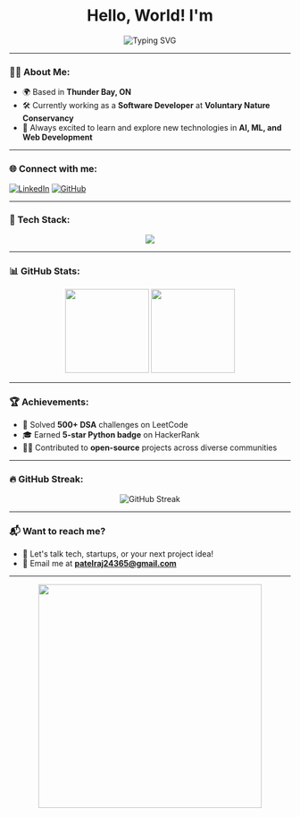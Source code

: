 <h1 align="center">Hello, World! I'm <Raj></h1>

<p align="center">
  <img src="https://readme-typing-svg.herokuapp.com?font=Fira+Code&size=22&pause=1000&color=1ABC9C&center=true&vCenter=true&width=440&lines=Full+Stack+Developer;Software+Engineer;AI+Enthusiast;Always+Learning" alt="Typing SVG" />
</p>

---

### 🧑‍💻 About Me:

- 🌍 Based in **Thunder Bay, ON**
- 🛠️ Currently working as a **Software Developer** at **Voluntary Nature Conservancy**
- 🌟 Always excited to learn and explore new technologies in **AI, ML, and Web Development**

---

### 🌐 Connect with me:

[![LinkedIn](https://img.shields.io/badge/LinkedIn-blue?style=for-the-badge&logo=linkedin)](https://www.linkedin.com/in/rajlakehead/)
[![GitHub](https://img.shields.io/badge/GitHub-black?style=for-the-badge&logo=github)](https://github.com/rajlakehead)

---

### 🚀 Tech Stack:

<p align="center">
  <img src="https://skillicons.dev/icons?i=react,nodejs,flutter,javascript,typescript,mongodb,graphql,docker,aws,python" />
</p>

---

### 📊 GitHub Stats:

<div align="center">
  <img height="150em" src="https://github-readme-stats.vercel.app/api?username=your-username&show_icons=true&theme=radical" />
  <img height="150em" src="https://github-readme-stats.vercel.app/api/top-langs/?username=your-username&layout=compact&theme=radical" />
</div>

---

### 🏆 Achievements:

- 🏅 Solved **500+ DSA** challenges on LeetCode
- 🎓 Earned **5-star Python badge** on HackerRank
- 👨‍💻 Contributed to **open-source** projects across diverse communities

---

### 🔥 GitHub Streak:

<p align="center">
  <img src="https://github-readme-streak-stats.herokuapp.com/?user=your-username&theme=highcontrast&date_format=j%20M%5B%20Y%5D" alt="GitHub Streak" />
</p>

---

### 📬 Want to reach me?

- 💬 Let's talk tech, startups, or your next project idea!
- 📧 Email me at **patelraj24365@gmail.com**

---

<p align="center">
  <img src="https://media.giphy.com/media/xT9IgzoKnwFNmISR8I/giphy.gif" width="400px" />
</p>
